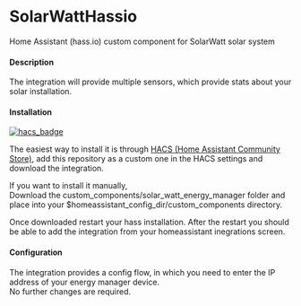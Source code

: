 # SolarWattHassio
Home Assistant (hass.io) custom component for SolarWatt solar system



#### Description
The integration will provide multiple sensors, which provide stats about your solar installation.

#### Installation

[![hacs_badge](https://img.shields.io/badge/HACS-Custom-orange.svg)](https://github.com/custom-components/hacs)

The easiest way to install it is through [HACS (Home Assistant Community Store)](https://hacs.xyz/), add this repository as a custom one in the HACS settings and download the integration.

If you want to install it manually,  
Download the custom_components/solar_watt_energy_manager folder and place into your $homeassistant_config_dir/custom_components directory.

Once downloaded restart your hass installation.
After the restart you should be able to add the integration from your homeassistant inegrations screen.

#### Configuration

The integration provides a config flow, in which you need to enter the IP address of your energy manager device.  
No further changes are required.
